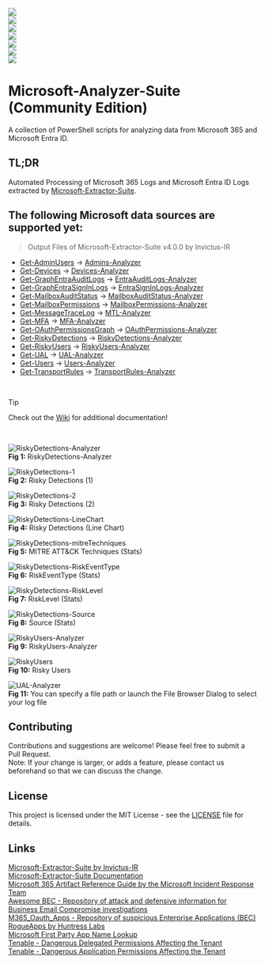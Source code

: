 <p align="center"><a href="https://github.com/PowerShell/PowerShell"><img src="https://img.shields.io/badge/Language-Powershell-blue" style="text-align:center;display:block;"></a> <a href="https://github.com/LETHAL-FORENSICS/Microsoft-Analyzer-Suite/wiki"><img src="https://img.shields.io/badge/Wiki-Documentation-blue" style="text-align:center;display:block;"></a> <a href="https://github.com/LETHAL-FORENSICS/Microsoft-Analyzer-Suite/releases/latest"><img src="https://img.shields.io/github/v/release/LETHAL-FORENSICS/Microsoft-Analyzer-Suite?label=Release" style="text-align:center;display:block;"></a> <img src="https://img.shields.io/badge/Maintenance%20Level-Actively%20Developed-brightgreen" style="text-align:center;display:block;"> <img src="https://img.shields.io/badge/Digital%20Signature-Valid-brightgreen" style="text-align:center;display:block;"> <a href="https://x.com/LETHAL_DFIR"><img src="https://img.shields.io/twitter/follow/LETHAL_DFIR?style=social" style="text-align:center;display:block;"></a> <a href="https://x.com/InvictusIR"><img src="https://img.shields.io/twitter/follow/InvictusIR?style=social" style="text-align:center;display:block;"></a></p>  

# Microsoft-Analyzer-Suite (Community Edition)
A collection of PowerShell scripts for analyzing data from Microsoft 365 and Microsoft Entra ID.

## TL;DR  
Automated Processing of Microsoft 365 Logs and Microsoft Entra ID Logs extracted by [Microsoft-Extractor-Suite](https://github.com/invictus-ir/Microsoft-Extractor-Suite).

## The following Microsoft data sources are supported yet:

> Output Files of Microsoft-Extractor-Suite v4.0.0 by Invictus-IR
  * [Get-AdminUsers](https://microsoft-365-extractor-suite.readthedocs.io/en/latest/functionality/Azure/GetUserInfo.html#retrieve-all-administrator-directory-roles) &#8594; [Admins-Analyzer](https://github.com/LETHAL-FORENSICS/Microsoft-Analyzer-Suite/wiki/Admins%E2%80%90Analyzer)  
  * [Get-Devices](https://microsoft-365-extractor-suite.readthedocs.io/en/latest/functionality/Azure/Devices.html) &#8594; [Devices-Analyzer](https://github.com/LETHAL-FORENSICS/Microsoft-Analyzer-Suite/wiki/Devices%E2%80%90Analyzer)  
  * [Get-GraphEntraAuditLogs](https://microsoft-365-extractor-suite.readthedocs.io/en/latest/functionality/Azure/AzureAuditLogsGraph.html) &#8594; [EntraAuditLogs-Analyzer](https://github.com/LETHAL-FORENSICS/Microsoft-Analyzer-Suite/wiki/EntraAuditLogs%E2%80%90Analyzer)  
  * [Get-GraphEntraSignInLogs](https://microsoft-365-extractor-suite.readthedocs.io/en/latest/functionality/Azure/AzureSignInLogsGraph.html) &#8594; [EntraSignInLogs-Analyzer](https://github.com/LETHAL-FORENSICS/Microsoft-Analyzer-Suite/wiki/EntraSignInLogs%E2%80%90Analyzer)  
  * [Get-MailboxAuditStatus](https://microsoft-365-extractor-suite.readthedocs.io/en/latest/functionality/M365/MailboxAuditStatus.html) &#8594; [MailboxAuditStatus-Analyzer](https://github.com/LETHAL-FORENSICS/Microsoft-Analyzer-Suite/wiki/MailboxAuditStatus%E2%80%90Analyzer)  
  * [Get-MailboxPermissions](https://microsoft-365-extractor-suite.readthedocs.io/en/latest/functionality/M365/MailboxDelegatedPermissions.html) &#8594; [MailboxPermissions-Analyzer](https://github.com/LETHAL-FORENSICS/Microsoft-Analyzer-Suite/wiki/MailboxPermissions%E2%80%90Analyzer)  
  * [Get-MessageTraceLog](https://microsoft-365-extractor-suite.readthedocs.io/en/latest/functionality/M365/MessageTraceLog.html) &#8594; [MTL-Analyzer](https://github.com/LETHAL-FORENSICS/Microsoft-Analyzer-Suite/wiki/MTL%E2%80%90Analyzer)  
  * [Get-MFA](https://microsoft-365-extractor-suite.readthedocs.io/en/latest/functionality/Azure/GetUserInfo.html#retrieves-mfa-status) &#8594; [MFA-Analyzer](https://github.com/LETHAL-FORENSICS/Microsoft-Analyzer-Suite/wiki/MFA%E2%80%90Analyzer)
  * [Get-OAuthPermissionsGraph](https://microsoft-365-extractor-suite.readthedocs.io/en/latest/functionality/Azure/OAuthPermissions.html) &#8594; [OAuthPermissions-Analyzer](https://github.com/LETHAL-FORENSICS/Microsoft-Analyzer-Suite/wiki/OAuthPermissions%E2%80%90Analyzer)  
  * [Get-RiskyDetections](https://microsoft-365-extractor-suite.readthedocs.io/en/latest/functionality/Azure/GetUserInfo.html#retrieves-the-risky-detections) &#8594; [RiskyDetections-Analyzer](https://github.com/LETHAL-FORENSICS/Microsoft-Analyzer-Suite/wiki/RiskyDetections%E2%80%90Analyzer)
  * [Get-RiskyUsers](https://microsoft-365-extractor-suite.readthedocs.io/en/latest/functionality/Azure/GetUserInfo.html#retrieves-the-risky-users) &#8594; [RiskyUsers-Analyzer](https://github.com/LETHAL-FORENSICS/Microsoft-Analyzer-Suite/wiki/RiskyUsers%E2%80%90Analyzer)  
  * [Get-UAL](https://microsoft-365-extractor-suite.readthedocs.io/en/latest/functionality/M365/UnifiedAuditLog.html#extract-unified-audit-logs) &#8594; [UAL-Analyzer](https://github.com/LETHAL-FORENSICS/Microsoft-Analyzer-Suite/wiki/UAL%E2%80%90Analyzer)  
  * [Get-Users](https://microsoft-365-extractor-suite.readthedocs.io/en/latest/functionality/Azure/GetUserInfo.html#retrieve-information-for-all-users) &#8594; [Users-Analyzer](https://github.com/LETHAL-FORENSICS/Microsoft-Analyzer-Suite/wiki/Users%E2%80%90Analyzer)  
  * [Get-TransportRules](https://microsoft-365-extractor-suite.readthedocs.io/en/latest/functionality/M365/TransportRules.html) &#8594; [TransportRules-Analyzer](https://github.com/LETHAL-FORENSICS/Microsoft-Analyzer-Suite/wiki/TransportRules%E2%80%90Analyzer)  
  
<br>

> [!TIP]
> Check out the [Wiki](https://github.com/LETHAL-FORENSICS/Microsoft-Analyzer-Suite/wiki) for additional documentation!  
  
<br>

![RiskyDetections-Analyzer](https://github.com/LETHAL-FORENSICS/Microsoft-Analyzer-Suite/blob/bf004f386ed5af210a0b326c24dcf50fccc9adf4/Screenshots/01.png)  
**Fig 1:** RiskyDetections-Analyzer

![RiskyDetections-1](https://github.com/LETHAL-FORENSICS/Microsoft-Analyzer-Suite/blob/bf004f386ed5af210a0b326c24dcf50fccc9adf4/Screenshots/02.png)  
**Fig 2:** Risky Detections (1)

![RiskyDetections-2](https://github.com/LETHAL-FORENSICS/Microsoft-Analyzer-Suite/blob/bf004f386ed5af210a0b326c24dcf50fccc9adf4/Screenshots/03.png)  
**Fig 3:** Risky Detections (2)

![RiskyDetections-LineChart](https://github.com/LETHAL-FORENSICS/Microsoft-Analyzer-Suite/blob/bf004f386ed5af210a0b326c24dcf50fccc9adf4/Screenshots/04.png)  
**Fig 4:** Risky Detections (Line Chart)

![RiskyDetections-mitreTechniques](https://github.com/LETHAL-FORENSICS/Microsoft-Analyzer-Suite/blob/bf004f386ed5af210a0b326c24dcf50fccc9adf4/Screenshots/05.png)  
**Fig 5:** MITRE ATT&CK Techniques (Stats)

![RiskyDetections-RiskEventType](https://github.com/LETHAL-FORENSICS/Microsoft-Analyzer-Suite/blob/bf004f386ed5af210a0b326c24dcf50fccc9adf4/Screenshots/06.png)  
**Fig 6:** RiskEventType (Stats)

![RiskyDetections-RiskLevel](https://github.com/LETHAL-FORENSICS/Microsoft-Analyzer-Suite/blob/bf004f386ed5af210a0b326c24dcf50fccc9adf4/Screenshots/07.png)  
**Fig 7:** RiskLevel (Stats)

![RiskyDetections-Source](https://github.com/LETHAL-FORENSICS/Microsoft-Analyzer-Suite/blob/bf004f386ed5af210a0b326c24dcf50fccc9adf4/Screenshots/08.png)  
**Fig 8:** Source (Stats)

![RiskyUsers-Analyzer](https://github.com/LETHAL-FORENSICS/Microsoft-Analyzer-Suite/blob/bf004f386ed5af210a0b326c24dcf50fccc9adf4/Screenshots/09.png)  
**Fig 9:** RiskyUsers-Analyzer

![RiskyUsers](https://github.com/LETHAL-FORENSICS/Microsoft-Analyzer-Suite/blob/bf004f386ed5af210a0b326c24dcf50fccc9adf4/Screenshots/10.png)  
**Fig 10:** Risky Users  

![UAL-Analyzer](https://github.com/LETHAL-FORENSICS/Microsoft-Analyzer-Suite/blob/8092610fb8576040fee6834c52d57b858c666248/Screenshots/11.png)  
**Fig 11:** You can specify a file path or launch the File Browser Dialog to select your log file  

## Contributing
Contributions and suggestions are welcome! Please feel free to submit a Pull Request.  
Note: If your change is larger, or adds a feature, please contact us beforehand so that we can discuss the change.  

## License
This project is licensed under the MIT License - see the [LICENSE](LICENSE) file for details.  

## Links  
[Microsoft-Extractor-Suite by Invictus-IR](https://github.com/invictus-ir/Microsoft-Extractor-Suite)  
[Microsoft-Extractor-Suite Documentation](https://microsoft-365-extractor-suite.readthedocs.io/en/latest/)  
[Microsoft 365 Artifact Reference Guide by the Microsoft Incident Response Team](https://go.microsoft.com/fwlink/?linkid=2257423)  
[Awesome BEC - Repository of attack and defensive information for Business Email Compromise investigations](https://github.com/randomaccess3/Awesome-BEC)  
[M365_Oauth_Apps - Repository of suspicious Enterprise Applications (BEC)](https://github.com/randomaccess3/detections/blob/main/M365_Oauth_Apps/MaliciousOauthAppDetections.json)  
[RogueApps by Huntress Labs](https://huntresslabs.github.io/rogueapps/)  
[Microsoft First Party App Name Lookup](https://github.com/merill/microsoft-info/)  
[Tenable - Dangerous Delegated Permissions Affecting the Tenant](https://www.tenable.com/indicators/ioe/entra/DANGEROUS-DELEGATED-PERMISSIONS-AFFECTING-THE-TENANT)  
[Tenable - Dangerous Application Permissions Affecting the Tenant](https://www.tenable.com/indicators/ioe/entra/DANGEROUS-APPLICATION-PERMISSIONS-AFFECTING-THE-TENANT)  